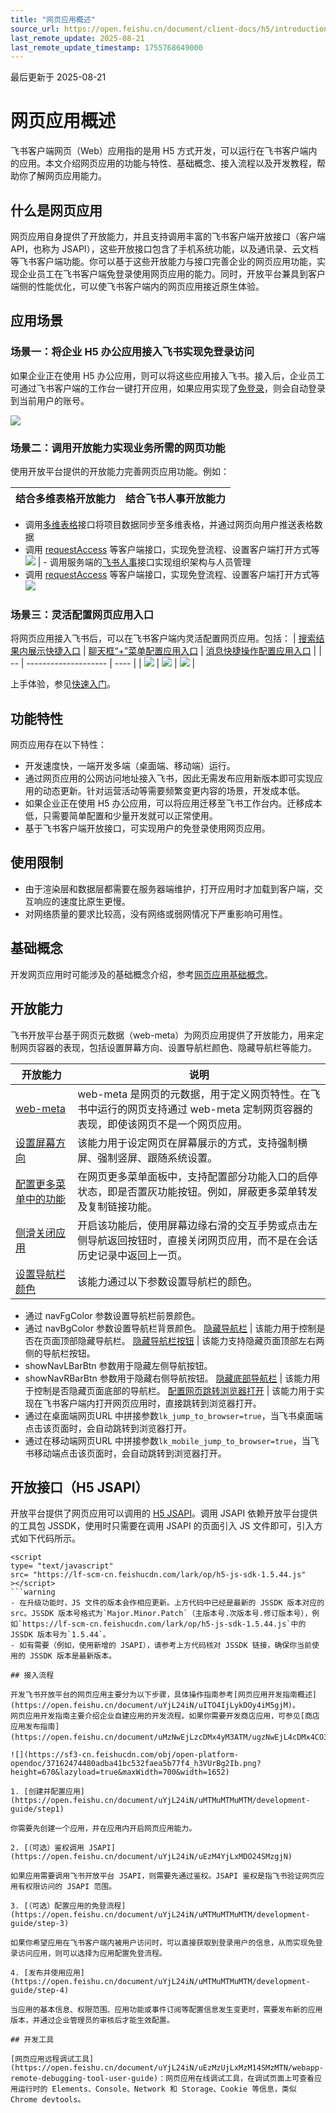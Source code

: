```yaml
---
title: "网页应用概述"
source_url: https://open.feishu.cn/document/client-docs/h5/introduction
last_remote_update: 2025-08-21
last_remote_update_timestamp: 1755768649000
---
```

最后更新于 2025-08-21

# 网页应用概述

飞书客户端网页（Web）应用指的是用 H5 方式开发，可以运行在飞书客户端内的应用。本文介绍网页应用的功能与特性、基础概念、接入流程以及开发教程，帮助你了解网页应用能力。

## 什么是网页应用

网页应用自身提供了开放能力，并且支持调用丰富的飞书客户端开放接口（客户端 API，也称为 JSAPI），这些开放接口包含了手机系统功能，以及通讯录、云文档等飞书客户端功能。你可以基于这些开放能力与接口完善企业的网页应用功能，实现企业员工在飞书客户端免登录使用网页应用的能力。同时，开放平台兼具到客户端侧的性能优化，可以使飞书客户端内的网页应用接近原生体验。

## 应用场景

### 场景一：将企业 H5 办公应用接入飞书实现免登录访问

如果企业正在使用 H5 办公应用，则可以将这些应用接入飞书。接入后，企业员工可通过飞书客户端的工作台一键打开应用，如果应用实现了[免登录](https://open.feishu.cn/document/uYjL24iN/uMTMuMTMuMTM/development-guide/step-3)，则会自动登录到当前用户的账号。

![](https://sf3-cn.feishucdn.com/obj/open-platform-opendoc/79a88e09e299112c40fdae0f78c0119e_TsAu13i814.png?height=1856&lazyload=true&maxWidth=600&width=2560)

### 场景二：调用开放能力实现业务所需的网页功能

使用开放平台提供的开放能力完善网页应用功能。例如：

结合多维表格开放能力 | 结合飞书人事开放能力
--- | ---
-   调用[多维表格](https://open.feishu.cn/document/ukTMukTMukTM/uUDN04SN0QjL1QDN/bitable-overview)接口将项目数据同步至多维表格，并通过网页向用户推送表格数据  
- 调用 [requestAccess](https://open.feishu.cn/document/uYjL24iN/uUzMuUzMuUzM/requestaccess) 等客户端接口，实现免登流程、设置客户端打开方式等  
![](https://sf3-cn.feishucdn.com/obj/open-platform-opendoc/991612f841dc7733765477d1d780d139_tCaCwN8XSx.png?height=910&lazyload=true&width=1922) | -   调用服务端的[飞书人事](https://open.feishu.cn/document/uAjLw4CM/ukTMukTMukTM/reference/corehr-v1/overview)接口实现组织架构与人员管理  
- 调用 [requestAccess](https://open.feishu.cn/document/uYjL24iN/uUzMuUzMuUzM/requestaccess) 等客户端接口，实现免登流程、设置客户端打开方式等  
![](https://sf3-cn.feishucdn.com/obj/open-platform-opendoc/60a3a609b6ba7dd883f1d2705e2df5c2_u7k0Lub12Z.png?height=1558&lazyload=true&width=2882)

### 场景三：灵活配置网页应用入口

将网页应用接入飞书后，可以在飞书客户端内灵活配置网页应用。包括：
| [搜索结果内展示快捷入口](https://open.feishu.cn/document/uAjLw4CM/uYjL24iN/extensions/app-shortcut)  | [聊天框“+”菜单配置应用入口](https://open.feishu.cn/document/ukTMukTMukTM/ukDN1YjL5QTN24SO0UjN)   | [消息快捷操作配置应用入口](https://open.feishu.cn/document/ukzMukzMukzM/ugDN1YjL4QTN24CO0UjN)   |
| -- | -------------------- | ---- |
| ![](https://sf3-cn.feishucdn.com/obj/open-platform-opendoc/a1ce6ac18c168a9c9529d2aa4572d436_xHQtOpGMST.gif?height=956&lazyload=true&width=1372) | ![](https://sf3-cn.feishucdn.com/obj/open-platform-opendoc/ccf5bcdf52d3326f3f58897ed740a715_cZhcfnn5fM.gif?height=980&lazyload=true&width=1376) | ![](https://sf3-cn.feishucdn.com/obj/open-platform-opendoc/3c0cd12b28fad8a28d4711ec891d1fec_Yqo7hebLN2.gif?height=752&lazyload=true&width=1116) |

上手体验，参见[快速入门](https://open.feishu.cn/document/uYjL24iN/uMTMuMTMuMTM/quick-start)。

## 功能特性

网页应用存在以下特性：

- 开发速度快，一端开发多端（桌面端、移动端）运行。
- 通过网页应用的公网访问地址接入飞书，因此无需发布应用新版本即可实现应用的动态更新。针对运营活动等需要频繁变更内容的场景，开发成本低。
- 如果企业正在使用 H5 办公应用，可以将应用迁移至飞书工作台内。迁移成本低，只需要简单配置和少量开发就可以正常使用。
- 基于飞书客户端开放接口，可实现用户的免登录使用网页应用。

## 使用限制

- 由于渲染层和数据层都需要在服务器端维护，打开应用时才加载到客户端，交互响应的速度比原生更慢。
- 对网络质量的要求比较高，没有网络或弱网情况下严重影响可用性。

## 基础概念

开发网页应用时可能涉及的基础概念介绍，参考[网页应用基础概念](https://open.feishu.cn/document/uYjL24iN/uITO4IjLykDOy4iM5gjM)。

## 开放能力

飞书开放平台基于网页元数据（web-meta）为网页应用提供了开放能力，用来定制网页容器的表现，包括设置屏幕方向、设置导航栏颜色、隐藏导航栏等能力。

开放能力 | 说明
--- | ---
[web-meta](https://open.feishu.cn/document/uYjL24iN/uMTMuMTMuMTM/web-app-open-ability/web-meta) | web-meta 是网页的元数据，用于定义网页特性。在飞书中运行的网页支持通过 web-meta 定制网页容器的表现，即使该网页不是一个网页应用。
[设置屏幕方向](https://open.feishu.cn/document/uYjL24iN/uMTMuMTMuMTM/web-app-open-ability/orientation) | 该能力用于设定网页在屏幕展示的方式，支持强制横屏、强制竖屏、跟随系统设置。
[配置更多菜单中的功能](https://open.feishu.cn/document/uYjL24iN/uMTMuMTMuMTM/web-app-open-ability/hidemoremenuitems) | 在网页更多菜单面板中，支持配置部分功能入口的启停状态，即是否置灰功能按钮。例如，屏蔽更多菜单转发及复制链接功能。
[侧滑关闭应用](https://open.feishu.cn/document/uYjL24iN/uMTMuMTMuMTM/web-app-open-ability/slide-to-close-apps) | 开启该功能后，使用屏幕边缘右滑的交互手势或点击左侧导航返回按钮时，直接关闭网页应用，而不是在会话历史记录中返回上一页。
[设置导航栏颜色](https://open.feishu.cn/document/uYjL24iN/uMTMuMTMuMTM/web-app-open-ability/set-navigation-bar-color) | 该能力通过以下参数设置导航栏的颜色。  
- 通过 navFgColor 参数设置导航栏前景颜色。  
- 通过 navBgColor 参数设置导航栏背景颜色。
[隐藏导航栏](https://open.feishu.cn/document/uYjL24iN/uMTMuMTMuMTM/web-app-open-ability/hide-the-navigation-bar) | 该能力用于控制是否在页面顶部隐藏导航栏。
[隐藏导航栏按钮](https://open.feishu.cn/document/uYjL24iN/uMTMuMTMuMTM/web-app-open-ability/hide-the-navigation-bar-button) | 该能力支持隐藏页面顶部左右两侧的导航栏按钮。  
- showNavLBarBtn 参数用于隐藏左侧导航按钮。  
- showNavRBarBtn 参数用于隐藏右侧导航按钮。
[隐藏底部导航栏](https://open.feishu.cn/document/uYjL24iN/uMTMuMTMuMTM/web-app-open-ability/hide-the-bottom-navigation-bar) | 该能力用于控制是否隐藏页面底部的导航栏。
[配置网页跳转浏览器打开](https://open.feishu.cn/document/uYjL24iN/uMTMuMTMuMTM/web-app-open-ability/configure-webpage-to-open-in-browser) | 该能力用于实现在飞书客户端内打开网页应用时，直接跳转到浏览器打开。  
- 通过在桌面端网页URL 中拼接参数`lk_jump_to_browser=true`，当飞书桌面端点击该页面时，会自动跳转到浏览器打开。  
- 通过在移动端网页URL 中拼接参数`lk_mobile_jump_to_browser=true`，当飞书移动端点击该页面时，会自动跳转到浏览器打开。

## 开放接口（H5 JSAPI）

开放平台提供了网页应用可以调用的 [H5 JSAPI](https://open.feishu.cn/document/uYjL24iN/uMTMuMTMuMTM/)。调用 JSAPI 依赖开放平台提供的工具包 JSSDK，使用时只需要在调用 JSAPI 的页面引入 JS 文件即可，引入方式如下代码所示。

```
<script
type= "text/javascript"
src= "https://lf-scm-cn.feishucdn.com/lark/op/h5-js-sdk-1.5.44.js"
></script>
```warning
- 在升级功能时，JS 文件的版本会作相应更新。上方代码中已经是最新的 JSSDK 版本对应的 src。JSSDK 版本号格式为`Major.Minor.Patch`（主版本号.次版本号.修订版本号），例如`https://lf-scm-cn.feishucdn.com/lark/op/h5-js-sdk-1.5.44.js`中的 JSSDK 版本号为`1.5.44`。
- 如有需要（例如，使用新增的 JSAPI），请参考上方代码核对 JSSDK 链接，确保你当前使用的 JSSDK 版本是最新版本。

## 接入流程

开发飞书开放平台的网页应用主要分为以下步骤，具体操作指南参考[网页应用开发指南概述](https://open.feishu.cn/document/uYjL24iN/uITO4IjLykDOy4iM5gjM)。
网页应用开发指南主要介绍企业自建应用的开发流程。如果你需要开发商店应用，可参见[商店应用发布指南](https://open.feishu.cn/document/uMzNwEjLzcDMx4yM3ATM/ugzNwEjL4cDMx4CO3ATM)。

![](https://sf3-cn.feishucdn.com/obj/open-platform-opendoc/37162474480adba41bc532faea5b77f4_h3VUrBg2Ib.png?height=670&lazyload=true&maxWidth=700&width=1652)

1. [创建并配置应用](https://open.feishu.cn/document/uYjL24iN/uMTMuMTMuMTM/development-guide/step1)

你需要先创建一个应用，并在应用内开启网页应用能力。

2. [（可选）鉴权调用 JSAPI](https://open.feishu.cn/document/uYjL24iN/uEzM4YjLxMDO24SMzgjN)

如果应用需要调用飞书开放平台 JSAPI，则需要先通过鉴权。JSAPI 鉴权是指飞书验证网页应用有权限访问的 JSAPI 范围。

3. [（可选）配置应用的免登流程](https://open.feishu.cn/document/uYjL24iN/uMTMuMTMuMTM/development-guide/step-3)

如果你希望应用在飞书客户端内被用户访问时，可以直接获取到登录用户的信息，从而实现免登录访问应用，则可以选择为应用配置免登流程。

4. [发布并使用应用](https://open.feishu.cn/document/uYjL24iN/uMTMuMTMuMTM/development-guide/step-4)

当应用的基本信息、权限范围、应用功能或事件订阅等配置信息发生变更时，需要发布新的应用版本，并通过企业管理员的审核后才能生效配置。

## 开发工具

[网页应用远程调试工具](https://open.feishu.cn/document/uYjL24iN/uEzMzUjLxMzM14SMzMTN/webapp-remote-debugging-tool-user-guide)：网页应用在线调试工具，在调试页面上可查看应用运行时的 Elements、Console、Network 和 Storage、Cookie 等信息，类似 Chrome devtools。
